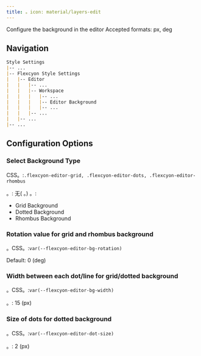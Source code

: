 ```yaml
---
title: 。icon: material/layers-edit
---
```


Configure the background in the editor
Accepted formats: px, deg

## Navigation

```md
Style Settings
|-- ...
|-- Flexcyon Style Settings
|   |-- Editor
|   |   |-- ...
|   |   |-- Workspace
|   |   |   |-- ...
|   |   |   |-- Editor Background
|   |   |   |-- ...
|   |   |-- ...
|   |-- ...
|-- ...
```

## Configuration Options

### Select Background Type

CSS。:`.flexcyon-editor-grid, .flexcyon-editor-dots, .flexcyon-editor-rhombus`

。: 无( 。)
。:

- Grid Background
- Dotted Background
- Rhombus Background

### Rotation value for grid and rhombus background

。CSS。:`var(--flexcyon-editor-bg-rotation)`

Default: 0 (deg)

### Width between each dot/line for grid/dotted background

。CSS。:`var(--flexcyon-editor-bg-width)`

。: 15 (px)

### Size of dots for dotted background

。CSS。:`var(--flexcyon-editor-dot-size)`

。: 2 (px)

